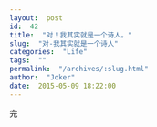 ```yaml
---
layout:  post
id:  42
title:  "对！我其实就是一个诗人。"
slug:  "对-我其实就是一个诗人"
categories:  "Life"
tags:  ""
permalink:  "/archives/:slug.html"
author:  "Joker"
date:  2015-05-09 18:22:00
---
```




完
